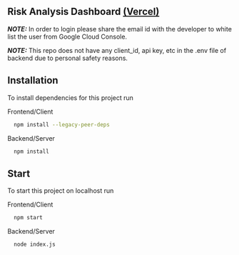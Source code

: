 ## Risk Analysis Dashboard [(Vercel)](https://risk-analyzer-back-xt9b.vercel.app/)

**_NOTE:_**  In order to login please share the email id with the developer to white list the user from Google Cloud Console.

**_NOTE:_**  This repo does not have any client_id, api key, etc in the .env file of backend due to personal safety reasons.


## Installation

To install dependencies for this project run

Frontend/Client
```bash
  npm install --legacy-peer-deps
```

Backend/Server
```bash
  npm install 
```

## Start

To start this project on localhost run

Frontend/Client
```bash
  npm start
```

Backend/Server
```bash
  node index.js
```
